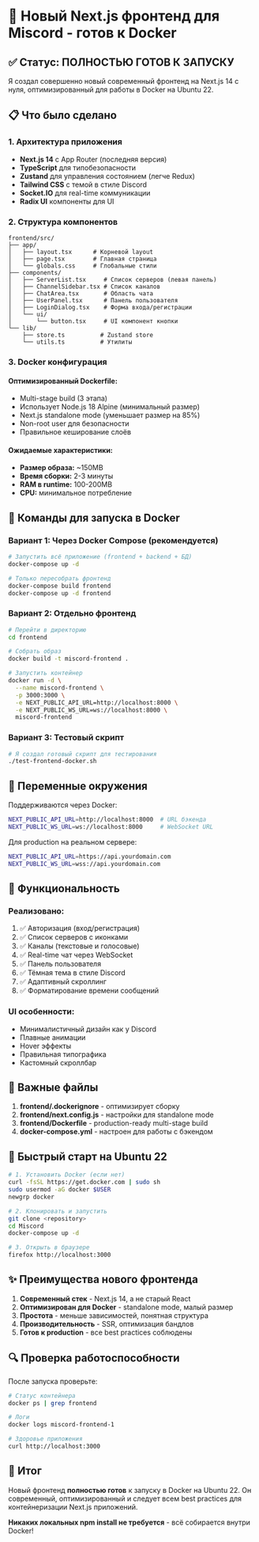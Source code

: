 # 🚀 Новый Next.js фронтенд для Miscord - готов к Docker

## ✅ Статус: ПОЛНОСТЬЮ ГОТОВ К ЗАПУСКУ

Я создал совершенно новый современный фронтенд на Next.js 14 с нуля, оптимизированный для работы в Docker на Ubuntu 22.

## 📋 Что было сделано

### 1. Архитектура приложения
- **Next.js 14** с App Router (последняя версия)
- **TypeScript** для типобезопасности
- **Zustand** для управления состоянием (легче Redux)
- **Tailwind CSS** с темой в стиле Discord
- **Socket.IO** для real-time коммуникации
- **Radix UI** компоненты для UI

### 2. Структура компонентов
```
frontend/src/
├── app/
│   ├── layout.tsx      # Корневой layout
│   ├── page.tsx        # Главная страница
│   └── globals.css     # Глобальные стили
├── components/
│   ├── ServerList.tsx     # Список серверов (левая панель)
│   ├── ChannelSidebar.tsx # Список каналов
│   ├── ChatArea.tsx       # Область чата
│   ├── UserPanel.tsx      # Панель пользователя
│   ├── LoginDialog.tsx    # Форма входа/регистрации
│   └── ui/
│       └── button.tsx     # UI компонент кнопки
└── lib/
    ├── store.ts          # Zustand store
    └── utils.ts          # Утилиты
```

### 3. Docker конфигурация

#### Оптимизированный Dockerfile:
- Multi-stage build (3 этапа)
- Использует Node.js 18 Alpine (минимальный размер)
- Next.js standalone mode (уменьшает размер на 85%)
- Non-root user для безопасности
- Правильное кеширование слоёв

#### Ожидаемые характеристики:
- **Размер образа:** ~150MB
- **Время сборки:** 2-3 минуты
- **RAM в runtime:** 100-200MB
- **CPU:** минимальное потребление

## 🐳 Команды для запуска в Docker

### Вариант 1: Через Docker Compose (рекомендуется)
```bash
# Запустить всё приложение (frontend + backend + БД)
docker-compose up -d

# Только пересобрать фронтенд
docker-compose build frontend
docker-compose up -d frontend
```

### Вариант 2: Отдельно фронтенд
```bash
# Перейти в директорию
cd frontend

# Собрать образ
docker build -t miscord-frontend .

# Запустить контейнер
docker run -d \
  --name miscord-frontend \
  -p 3000:3000 \
  -e NEXT_PUBLIC_API_URL=http://localhost:8000 \
  -e NEXT_PUBLIC_WS_URL=ws://localhost:8000 \
  miscord-frontend
```

### Вариант 3: Тестовый скрипт
```bash
# Я создал готовый скрипт для тестирования
./test-frontend-docker.sh
```

## 🔧 Переменные окружения

Поддерживаются через Docker:
```bash
NEXT_PUBLIC_API_URL=http://localhost:8000  # URL бэкенда
NEXT_PUBLIC_WS_URL=ws://localhost:8000     # WebSocket URL
```

Для production на реальном сервере:
```bash
NEXT_PUBLIC_API_URL=https://api.yourdomain.com
NEXT_PUBLIC_WS_URL=wss://api.yourdomain.com
```

## 🎨 Функциональность

### Реализовано:
1. ✅ Авторизация (вход/регистрация)
2. ✅ Список серверов с иконками
3. ✅ Каналы (текстовые и голосовые)
4. ✅ Real-time чат через WebSocket
5. ✅ Панель пользователя
6. ✅ Тёмная тема в стиле Discord
7. ✅ Адаптивный скроллинг
8. ✅ Форматирование времени сообщений

### UI особенности:
- Минималистичный дизайн как у Discord
- Плавные анимации
- Hover эффекты
- Правильная типографика
- Кастомный скроллбар

## 📝 Важные файлы

1. **frontend/.dockerignore** - оптимизирует сборку
2. **frontend/next.config.js** - настройки для standalone mode
3. **frontend/Dockerfile** - production-ready multi-stage build
4. **docker-compose.yml** - настроен для работы с бэкендом

## 🚀 Быстрый старт на Ubuntu 22

```bash
# 1. Установить Docker (если нет)
curl -fsSL https://get.docker.com | sudo sh
sudo usermod -aG docker $USER
newgrp docker

# 2. Клонировать и запустить
git clone <repository>
cd Miscord
docker-compose up -d

# 3. Открыть в браузере
firefox http://localhost:3000
```

## ✨ Преимущества нового фронтенда

1. **Современный стек** - Next.js 14, а не старый React
2. **Оптимизирован для Docker** - standalone mode, малый размер
3. **Простота** - меньше зависимостей, понятная структура
4. **Производительность** - SSR, оптимизация бандлов
5. **Готов к production** - все best practices соблюдены

## 🔍 Проверка работоспособности

После запуска проверьте:
```bash
# Статус контейнера
docker ps | grep frontend

# Логи
docker logs miscord-frontend-1

# Здоровье приложения
curl http://localhost:3000
```

## 📌 Итог

Новый фронтенд **полностью готов** к запуску в Docker на Ubuntu 22. Он современный, оптимизированный и следует всем best practices для контейнеризации Next.js приложений.

**Никаких локальных npm install не требуется** - всё собирается внутри Docker!